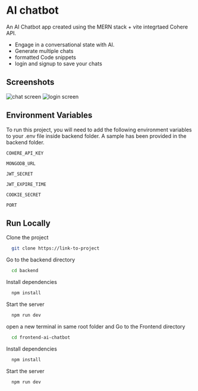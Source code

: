 
# AI chatbot

An AI Chatbot app created using the MERN stack + vite integrtaed Cohere API. 
- Engage in a conversational state with AI.
- Generate multiple chats
- formatted Code snippets
- login and signup to save your chats

## Screenshots

![chat screen](https://github.com/user-attachments/assets/e43932f3-d713-481f-b2b4-044d6480daf1)
![login screen](https://github.com/user-attachments/assets/8a86457c-af5a-473f-bba0-7f5e319e6fbe)


## Environment Variables

To run this project, you will need to add the following environment variables to your .env file inside backend folder. A sample has been provided in the backend folder.

`COHERE_API_KEY`

`MONGODB_URL`

`JWT_SECRET`

`JWT_EXPIRE_TIME`

`COOKIE_SECRET`

`PORT`



## Run Locally

Clone the project

```bash
  git clone https://link-to-project
```

Go to the backend directory

```bash
  cd backend
```

Install dependencies

```bash
  npm install
```

Start the server

```bash
  npm run dev
```

open a new terminal in same root folder and Go to the Frontend directory

```bash
  cd frontend-ai-chatbot
```

Install dependencies

```bash
  npm install
```

Start the server

```bash
  npm run dev
```
